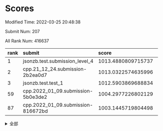 # Scores

Modified Time: 2022-03-25 20:48:38

Submit Num: 207

All Rank Num: 416637

| rank |               submit               |       score        |       sigma        | pk_num |
| :--- | :--------------------------------- | :----------------- | :----------------- | :----- |
| 1    | jsonzb.test.submission_level_4     | 1013.4880809715737 | 0.791103094805975  | 8048   |
| 2    | cpp.21_12_24.submission-2b2ea0d7   | 1013.0322574635996 | 0.8211649408348598 | 8053   |
| 3    | jsonzb.test.test_1                 | 1012.5903869688834 | 0.7956554512120753 | 8052   |
| 59   | cpp.2022_01_09.submission-5b0e3de2 | 1004.2977226802129 | 0.7072602086125703 | 8053   |
| 87   | cpp.2022_01_09.submission-816672bd | 1003.1445719804498 | 0.7113388033750344 | 8054   |


<details>
<summary>全部</summary>

| rank |                 submit                 |       score        |       sigma        | pk_num |
| :--- | :------------------------------------- | :----------------- | :----------------- | :----- |
| 1    | jsonzb.test.submission_level_4         | 1013.4880809715737 | 0.791103094805975  | 8048   |
| 2    | cpp.21_12_24.submission-2b2ea0d7       | 1013.0322574635996 | 0.8211649408348598 | 8053   |
| 3    | jsonzb.test.test_1                     | 1012.5903869688834 | 0.7956554512120753 | 8052   |
| 4    | gobigger.level_3.submission_level_3_30 | 1011.4833652753144 | 0.7946047600792755 | 8053   |
| 5    | gobigger.level_3.submission_level_3_3  | 1011.4793205105386 | 0.7882252192870314 | 8051   |
| 6    | gobigger.level_3.submission_level_3_1  | 1011.3745530876869 | 0.7841469259796681 | 8050   |
| 7    | gobigger.level_3.submission_level_3_44 | 1011.3673548462243 | 0.7681767448289182 | 8050   |
| 8    | gobigger.level_3.submission_level_3_22 | 1011.3276313555148 | 0.7844554905712795 | 8048   |
| 9    | gobigger.level_3.submission_level_3_25 | 1011.0858518738112 | 0.7798324620340161 | 8052   |
| 10   | gobigger.level_3.submission_level_3_35 | 1010.8773860122981 | 0.7666230611437724 | 8049   |
| 11   | gobigger.level_3.submission_level_3_26 | 1010.7927140800467 | 0.7816485304458822 | 8049   |
| 12   | gobigger.level_3.submission_level_3_42 | 1010.7223784641195 | 0.7641003680230588 | 8050   |
| 13   | gobigger.level_3.submission_level_3_28 | 1010.7140125205016 | 0.8012980817025456 | 8054   |
| 14   | gobigger.level_3.submission_level_3_11 | 1010.6864412690064 | 0.7638476054749036 | 8049   |
| 15   | gobigger.level_3.submission_level_3_27 | 1010.5721787048047 | 0.7452845029262612 | 8053   |
| 16   | gobigger.level_3.submission_level_3_40 | 1010.551425925205  | 0.7574024552727059 | 8050   |
| 17   | gobigger.level_3.submission_level_3_41 | 1010.5401358414081 | 0.78803652984092   | 8049   |
| 18   | gobigger.level_3.submission_level_3_14 | 1010.3652071216251 | 0.7483790585382187 | 8052   |
| 19   | gobigger.level_3.submission_level_3_32 | 1010.3632875706993 | 0.7898438757887246 | 8053   |
| 20   | gobigger.level_3.submission_level_3_13 | 1010.3463773237964 | 0.7600066596745887 | 8052   |
| 21   | gobigger.level_3.submission_level_3_37 | 1010.2717072072819 | 0.7666116484522151 | 8051   |
| 22   | gobigger.level_3.submission_level_3_33 | 1010.250416496362  | 0.7598257884778797 | 8051   |
| 23   | gobigger.level_3.submission_level_3_10 | 1010.2260899129955 | 0.7402402837215083 | 8054   |
| 24   | gobigger.level_3.submission_level_3_6  | 1010.2173315769292 | 0.7653495782048532 | 8047   |
| 25   | gobigger.level_3.submission_level_3_49 | 1010.1998059304036 | 0.7638404471205051 | 8050   |
| 26   | gobigger.level_3.submission_level_3_19 | 1010.1985097102995 | 0.7705062800224528 | 8056   |
| 27   | gobigger.level_3.submission_level_3_17 | 1010.1616355009271 | 0.7595024352736902 | 8044   |
| 28   | gobigger.level_3.submission_level_3_9  | 1010.146541946135  | 0.7473864578217543 | 8050   |
| 29   | gobigger.level_3.submission_level_3_8  | 1010.1174938656842 | 0.7517071911847755 | 8053   |
| 30   | gobigger.level_3.submission_level_3_16 | 1010.0984392090184 | 0.7651383272283665 | 8052   |
| 31   | gobigger.level_3.submission_level_3_24 | 1010.0945404498883 | 0.7361459571333803 | 8050   |
| 32   | gobigger.level_3.submission_level_3_15 | 1010.0541855576809 | 0.7633300855302425 | 8052   |
| 33   | gobigger.level_3.submission_level_3_45 | 1009.9742310136612 | 0.7537770154661094 | 8050   |
| 34   | gobigger.level_3.submission_level_3_43 | 1009.9149478546057 | 0.7771642049134084 | 8045   |
| 35   | gobigger.level_3.submission_level_3_29 | 1009.8264927333471 | 0.7693867525658641 | 8050   |
| 36   | gobigger.level_3.submission_level_3_23 | 1009.7459625124894 | 0.7601293203567465 | 8049   |
| 37   | gobigger.level_3.submission_level_3_2  | 1009.715810599562  | 0.7419923178358406 | 8053   |
| 38   | gobigger.level_3.submission_level_3_46 | 1009.6786863025912 | 0.7665508821561605 | 8055   |
| 39   | gobigger.level_3.submission_level_3_7  | 1009.5068173294428 | 0.754555759294581  | 8048   |
| 40   | gobigger.level_3.submission_level_3_5  | 1009.4091475069725 | 0.7385434383214962 | 8055   |
| 41   | gobigger.level_3.submission_level_3_47 | 1009.3966572068681 | 0.7556184215058064 | 8051   |
| 42   | gobigger.level_3.submission_level_3_0  | 1009.3590725067204 | 0.7613527394842262 | 8052   |
| 43   | gobigger.level_3.submission_level_3_48 | 1009.3362830782297 | 0.7393115281853887 | 8055   |
| 44   | gobigger.level_3.submission_level_3_34 | 1009.195352963656  | 0.736374472773869  | 8053   |
| 45   | gobigger.level_3.submission_level_3_12 | 1009.1891556169098 | 0.764805652188769  | 8051   |
| 46   | gobigger.level_3.submission_level_3_21 | 1009.1416515081787 | 0.759801631353745  | 8051   |
| 47   | gobigger.level_3.submission_level_3_39 | 1009.0932861042957 | 0.7452773916976526 | 8051   |
| 48   | gobigger.level_3.submission_level_3_31 | 1008.9995269817434 | 0.7452385660973139 | 8048   |
| 49   | gobigger.level_3.submission_level_3_4  | 1008.8968665605304 | 0.7394354769503128 | 8051   |
| 50   | gobigger.level_3.submission_level_3_20 | 1008.7267022002411 | 0.7448210870614821 | 8052   |
| 51   | gobigger.level_3.submission_level_3_38 | 1008.4644286811508 | 0.7411800078891513 | 8056   |
| 52   | gobigger.level_3.submission_level_3_18 | 1008.3820748608874 | 0.7738527971094794 | 8055   |
| 53   | gobigger.level_3.submission_level_3_36 | 1008.0066498540599 | 0.7369886509004195 | 8047   |
| 54   | gobigger.level_1.submission_level_1_34 | 1004.6824613716407 | 0.722511389469096  | 8053   |
| 55   | gobigger.level_1.submission_level_1_28 | 1004.5572233689535 | 0.7145963683080362 | 8048   |
| 56   | gobigger.level_1.submission_level_1_36 | 1004.4752144218786 | 0.7185873119283558 | 8056   |
| 57   | gobigger.level_1.submission_level_1_13 | 1004.3669954131235 | 0.7031190693117862 | 8053   |
| 58   | gobigger.level_1.submission_level_1_22 | 1004.3659737255566 | 0.7058976561597701 | 8051   |
| 59   | cpp.2022_01_09.submission-5b0e3de2     | 1004.2977226802129 | 0.7072602086125703 | 8053   |
| 60   | gobigger.level_1.submission_level_1_5  | 1004.2577788254792 | 0.7109827004876202 | 8053   |
| 61   | gobigger.level_1.submission_level_1_6  | 1004.0576357135014 | 0.7076935149162938 | 8047   |
| 62   | gobigger.level_1.submission_level_1_48 | 1004.0314155983496 | 0.7276609641842205 | 8048   |
| 63   | gobigger.level_1.submission_level_1_24 | 1004.0106263942171 | 0.7157793555813049 | 8053   |
| 64   | gobigger.level_1.submission_level_1_33 | 1004.0047108906524 | 0.7150838679720879 | 8049   |
| 65   | gobigger.level_1.submission_level_1_15 | 1003.9539587007628 | 0.7209647637753012 | 8052   |
| 66   | gobigger.level_1.submission_level_1_12 | 1003.8386601030945 | 0.725040620937997  | 8055   |
| 67   | gobigger.level_1.submission_level_1_49 | 1003.8254363055219 | 0.7293524810468622 | 8050   |
| 68   | gobigger.level_1.submission_level_1_27 | 1003.7762767623751 | 0.7191260052430993 | 8050   |
| 69   | gobigger.level_1.submission_level_1_2  | 1003.7118381448436 | 0.712255080646624  | 8048   |
| 70   | gobigger.level_1.submission_level_1_46 | 1003.6237225371037 | 0.7259501582482968 | 8051   |
| 71   | gobigger.level_1.submission_level_1_11 | 1003.5694859667218 | 0.7309311690315614 | 8049   |
| 72   | gobigger.level_1.submission_level_1_30 | 1003.5631762468101 | 0.740772673570302  | 8052   |
| 73   | gobigger.level_1.submission_level_1_26 | 1003.5447708593298 | 0.7162349979030257 | 8050   |
| 74   | gobigger.level_1.submission_level_1_4  | 1003.5435036616352 | 0.7139908958184085 | 8052   |
| 75   | gobigger.level_1.submission_level_1_45 | 1003.4948321610599 | 0.7204466004196152 | 8056   |
| 76   | gobigger.level_1.submission_level_1_21 | 1003.4901741294042 | 0.713599933858042  | 8048   |
| 77   | gobigger.level_1.submission_level_1_47 | 1003.4366607075515 | 0.7181065281404603 | 8053   |
| 78   | gobigger.level_1.submission_level_1_19 | 1003.4185325666301 | 0.7157130272788553 | 8054   |
| 79   | gobigger.level_1.submission_level_1_35 | 1003.3930203547006 | 0.719709030574754  | 8053   |
| 80   | gobigger.level_1.submission_level_1_23 | 1003.3427541068843 | 0.7135662699383984 | 8052   |
| 81   | gobigger.level_1.submission_level_1_16 | 1003.3113587065277 | 0.7160827991612473 | 8056   |
| 82   | gobigger.level_1.submission_level_1_20 | 1003.3047942750783 | 0.7273153380178338 | 8055   |
| 83   | gobigger.level_1.submission_level_1_40 | 1003.2388305457353 | 0.7165341988479446 | 8047   |
| 84   | gobigger.level_1.submission_level_1_18 | 1003.2186765519774 | 0.7105387936564241 | 8048   |
| 85   | gobigger.level_1.submission_level_1_29 | 1003.2081041461122 | 0.7119028283353956 | 8050   |
| 86   | gobigger.level_1.submission_level_1_38 | 1003.2039963339888 | 0.7089965204659291 | 8043   |
| 87   | cpp.2022_01_09.submission-816672bd     | 1003.1445719804498 | 0.7113388033750344 | 8054   |
| 88   | gobigger.level_1.submission_level_1_3  | 1003.1432823005383 | 0.7109089575397171 | 8054   |
| 89   | gobigger.level_1.submission_level_1_17 | 1003.1351045226153 | 0.7054690702715761 | 8048   |
| 90   | gobigger.level_1.submission_level_1_0  | 1003.1109913374962 | 0.707004633930316  | 8057   |
| 91   | gobigger.level_1.submission_level_1_41 | 1003.0311947362247 | 0.7114933427595718 | 8048   |
| 92   | gobigger.level_1.submission_level_1_14 | 1003.014220905857  | 0.7169057933210947 | 8056   |
| 93   | gobigger.level_1.submission_level_1_1  | 1002.9989354649186 | 0.7238536461969621 | 8052   |
| 94   | gobigger.level_1.submission_level_1_10 | 1002.9890704731881 | 0.7165146156792837 | 8051   |
| 95   | gobigger.level_1.submission_level_1_37 | 1002.9432152931896 | 0.7161333204912352 | 8048   |
| 96   | gobigger.level_1.submission_level_1_42 | 1002.8957852639775 | 0.7308647991902832 | 8052   |
| 97   | gobigger.level_1.submission_level_1_31 | 1002.7347971505819 | 0.7177219156473601 | 8044   |
| 98   | gobigger.level_1.submission_level_1_9  | 1002.6583957893498 | 0.7105151710522069 | 8053   |
| 99   | gobigger.level_1.submission_level_1_43 | 1002.5921340862802 | 0.713868840871069  | 8054   |
| 100  | gobigger.level_1.submission_level_1_7  | 1002.4853134100866 | 0.7129029651952614 | 8049   |
| 101  | gobigger.level_1.submission_level_1_39 | 1002.3332306329188 | 0.7157992579418039 | 8056   |
| 102  | gobigger.level_1.submission_level_1_44 | 1002.279016135853  | 0.7163408336458428 | 8050   |
| 103  | gobigger.level_1.submission_level_1_25 | 1002.1792192936981 | 0.7101893755425407 | 8045   |
| 104  | gobigger.level_1.submission_level_1_32 | 1002.1583059874272 | 0.7073054135572789 | 8051   |
| 105  | gobigger.level_1.submission_level_1_8  | 1002.0962157515143 | 0.7062540237461885 | 8051   |
| 106  | gobigger.random.submission_random_18   | 997.4876506242603  | 0.7145231646253482 | 8056   |
| 107  | gobigger.random.submission_random_27   | 997.1691530347451  | 0.7047358881957099 | 8052   |
| 108  | gobigger.random.submission_random_2    | 997.1491244008455  | 0.6933462155078454 | 8053   |
| 109  | gobigger.random.submission_random_24   | 997.1145883664599  | 0.7071785903728864 | 8053   |
| 110  | gobigger.random.submission_random_12   | 997.0784277610289  | 0.7160972215333572 | 8047   |
| 111  | gobigger.random.submission_random_9    | 997.0375016644327  | 0.7082034393196616 | 8050   |
| 112  | gobigger.random.submission_random_14   | 996.9510870397415  | 0.7066879784704884 | 8051   |
| 113  | gobigger.random.submission_random_47   | 996.7742871098081  | 0.7093709018621166 | 8050   |
| 114  | gobigger.random.submission_random_46   | 996.7186784005244  | 0.7082188287655999 | 8042   |
| 115  | gobigger.random.submission_random_3    | 996.6704226649966  | 0.7157456913954389 | 8055   |
| 116  | gobigger.random.submission_random_28   | 996.5794473693265  | 0.7115772972319401 | 8045   |
| 117  | gobigger.random.submission_random_17   | 996.5199270952477  | 0.7198875317498138 | 8053   |
| 118  | gobigger.random.submission_random_41   | 996.4899261004783  | 0.706921356564882  | 8051   |
| 119  | gobigger.random.submission_random_22   | 996.4570277797202  | 0.7029713079666066 | 8043   |
| 120  | gobigger.random.submission_random_5    | 996.4558260661447  | 0.7091503389202705 | 8054   |
| 121  | gobigger.random.submission_random_31   | 996.4202906401556  | 0.6976034586611141 | 8050   |
| 122  | gobigger.random.submission_random_4    | 996.3276262028801  | 0.7204580086136864 | 8050   |
| 123  | gobigger.random.submission_random_29   | 996.3196021748719  | 0.7095297114158337 | 8052   |
| 124  | gobigger.random.submission_random_42   | 996.2018917134828  | 0.711944823342838  | 8050   |
| 125  | gobigger.random.submission_random_1    | 996.1083997345817  | 0.70786795138454   | 8056   |
| 126  | gobigger.random.submission_random_20   | 996.0777580703658  | 0.7081086435914091 | 8050   |
| 127  | gobigger.random.submission_random_39   | 996.0172412356302  | 0.7099469064358032 | 8050   |
| 128  | gobigger.random.submission_random_48   | 996.0162528491576  | 0.7106787202398983 | 8052   |
| 129  | gobigger.random.submission_random_10   | 996.0069605198887  | 0.7163663382077194 | 8049   |
| 130  | gobigger.random.submission_random_33   | 995.9275253098764  | 0.712972794985911  | 8045   |
| 131  | gobigger.random.submission_random_15   | 995.8603242886069  | 0.7045084262457524 | 8052   |
| 132  | gobigger.random.submission_random_45   | 995.8567434147903  | 0.695331001595313  | 8053   |
| 133  | gobigger.random.submission_random_8    | 995.8486633449967  | 0.709395557818758  | 8048   |
| 134  | gobigger.random.submission_random_30   | 995.8484784697514  | 0.7202521807697344 | 8045   |
| 135  | gobigger.random.submission_random_26   | 995.8484591844125  | 0.7120139147053106 | 8050   |
| 136  | gobigger.random.submission_random_35   | 995.8214764283346  | 0.706542391691305  | 8048   |
| 137  | gobigger.random.submission_random_25   | 995.8046466547743  | 0.7165487556963034 | 8051   |
| 138  | gobigger.random.submission_random_11   | 995.7568006633552  | 0.7199268246969357 | 8051   |
| 139  | gobigger.random.submission_random_38   | 995.7325003671073  | 0.7160621093662456 | 8051   |
| 140  | gobigger.random.submission_random_43   | 995.6806514592168  | 0.7166526111776748 | 8046   |
| 141  | gobigger.random.submission_random_44   | 995.6667989772244  | 0.7232252857256976 | 8051   |
| 142  | gobigger.random.submission_random_37   | 995.4508288920666  | 0.7084366845000408 | 8051   |
| 143  | gobigger.random.submission_random_36   | 995.4498734715384  | 0.712725861781972  | 8056   |
| 144  | gobigger.random.submission_random_40   | 995.419008309862   | 0.704535495291305  | 8050   |
| 145  | gobigger.random.submission_random_6    | 995.4154804785437  | 0.7293178093077666 | 8050   |
| 146  | gobigger.random.submission_random_16   | 995.4032797344275  | 0.7027763567068112 | 8051   |
| 147  | gobigger.random.submission_random_13   | 995.3652452391425  | 0.7283125242737423 | 8045   |
| 148  | gobigger.random.submission_random_7    | 995.3484693784301  | 0.715937369035241  | 8056   |
| 149  | gobigger.random.submission_random_21   | 995.3140558230011  | 0.7144187250166554 | 8051   |
| 150  | gobigger.random.submission_random_49   | 995.1417962600596  | 0.6987829244091136 | 8051   |
| 151  | gobigger.random.submission_random_32   | 994.8763601996548  | 0.7056897700810424 | 8053   |
| 152  | gobigger.level_2.submission_level_2_21 | 994.7891645068918  | 0.7250550012068455 | 8046   |
| 153  | gobigger.random.submission_random_0    | 994.5893287298665  | 0.7302008073816871 | 8050   |
| 154  | gobigger.random.submission_random_19   | 994.5836894784443  | 0.716827459213036  | 8054   |
| 155  | gobigger.random.submission_random_23   | 994.4870304283588  | 0.7225623707789119 | 8050   |
| 156  | gobigger.level_2.submission_level_2_38 | 993.9497325688469  | 0.7318280607904312 | 8050   |
| 157  | gobigger.level_2.submission_level_2_32 | 993.8105898357464  | 0.7266527434242394 | 8052   |
| 158  | gobigger.level_2.submission_level_2_0  | 993.6912087793975  | 0.7215673454221796 | 8055   |
| 159  | gobigger.random.submission_random_34   | 993.681673659872   | 0.7262054233615243 | 8053   |
| 160  | gobigger.level_2.submission_level_2_20 | 993.5301794612798  | 0.7427720192346692 | 8054   |
| 161  | gobigger.level_2.submission_level_2_2  | 993.5295535673974  | 0.7538712324570885 | 8047   |
| 162  | gobigger.level_2.submission_level_2_26 | 993.4219172777207  | 0.7224935878486658 | 8050   |
| 163  | gobigger.level_2.submission_level_2_4  | 993.2163080052388  | 0.7417110446493274 | 8050   |
| 164  | gobigger.level_2.submission_level_2_48 | 993.1110718057668  | 0.7542310205406485 | 8044   |
| 165  | gobigger.level_2.submission_level_2_46 | 992.8326219609216  | 0.732597944202328  | 8055   |
| 166  | gobigger.level_2.submission_level_2_42 | 992.8300158837632  | 0.7326001840161904 | 8050   |
| 167  | gobigger.level_2.submission_level_2_28 | 992.7997874085287  | 0.7455662682504145 | 8053   |
| 168  | gobigger.level_2.submission_level_2_15 | 992.7265025651778  | 0.7424806945923624 | 8051   |
| 169  | gobigger.level_2.submission_level_2_45 | 992.6917324705605  | 0.7447955143263353 | 8045   |
| 170  | gobigger.level_2.submission_level_2_11 | 992.6840089546794  | 0.7274198203809862 | 8056   |
| 171  | gobigger.level_2.submission_level_2_36 | 992.5644691525612  | 0.7470695297038862 | 8054   |
| 172  | gobigger.level_2.submission_level_2_49 | 992.4858807302737  | 0.7315868715684626 | 8055   |
| 173  | gobigger.level_2.submission_level_2_47 | 992.4635064698692  | 0.7563408050731433 | 8049   |
| 174  | gobigger.level_2.submission_level_2_39 | 992.4152680568052  | 0.74508573782299   | 8055   |
| 175  | gobigger.level_2.submission_level_2_31 | 992.3969290399414  | 0.7570608400552006 | 8053   |
| 176  | gobigger.level_2.submission_level_2_37 | 992.3661686700661  | 0.732377944804456  | 8051   |
| 177  | gobigger.level_2.submission_level_2_1  | 992.364918327133   | 0.7386058572290677 | 8051   |
| 178  | gobigger.level_2.submission_level_2_12 | 992.2646586487136  | 0.7502162931355391 | 8053   |
| 179  | gobigger.level_2.submission_level_2_3  | 992.1947639200638  | 0.7557140161984663 | 8048   |
| 180  | gobigger.level_2.submission_level_2_8  | 992.1848487210528  | 0.7479254027828318 | 8054   |
| 181  | gobigger.level_2.submission_level_2_40 | 992.1648515524561  | 0.7475465436230625 | 8054   |
| 182  | gobigger.level_2.submission_level_2_43 | 992.0969451397899  | 0.7362485386940784 | 8052   |
| 183  | gobigger.level_2.submission_level_2_18 | 992.0753653178643  | 0.7569217009133505 | 8052   |
| 184  | gobigger.level_2.submission_level_2_33 | 992.0436096648936  | 0.75609059326044   | 8051   |
| 185  | gobigger.level_2.submission_level_2_24 | 991.9456507194456  | 0.7619546993966025 | 8051   |
| 186  | gobigger.level_2.submission_level_2_16 | 991.8636619613768  | 0.7405511901684766 | 8049   |
| 187  | gobigger.level_2.submission_level_2_14 | 991.5999732190415  | 0.7435311104743845 | 8050   |
| 188  | gobigger.level_2.submission_level_2_7  | 991.5535731870026  | 0.7416412973335957 | 8052   |
| 189  | gobigger.level_2.submission_level_2_6  | 991.5397958217538  | 0.7607583681664666 | 8049   |
| 190  | gobigger.level_2.submission_level_2_34 | 991.4672251478144  | 0.7601130570704692 | 8052   |
| 191  | gobigger.level_2.submission_level_2_23 | 991.4139475896114  | 0.7593495036293433 | 8053   |
| 192  | gobigger.level_2.submission_level_2_22 | 991.3722702863837  | 0.7578420200681607 | 8049   |
| 193  | gobigger.level_2.submission_level_2_10 | 991.3379081722613  | 0.7562271577397367 | 8048   |
| 194  | gobigger.level_2.submission_level_2_19 | 991.3097155840625  | 0.7486371455479989 | 8053   |
| 195  | gobigger.level_2.submission_level_2_13 | 991.2537681199043  | 0.7607672265789193 | 8050   |
| 196  | gobigger.level_2.submission_level_2_41 | 991.2352931703011  | 0.7650499905614212 | 8051   |
| 197  | gobigger.level_2.submission_level_2_25 | 991.2122532257438  | 0.7496485788933647 | 8050   |
| 198  | gobigger.level_2.submission_level_2_27 | 991.124667152943   | 0.7441192003033278 | 8051   |
| 199  | gobigger.level_2.submission_level_2_44 | 991.1095958097904  | 0.7646180744562355 | 8051   |
| 200  | gobigger.level_2.submission_level_2_29 | 990.8003315571035  | 0.765618847997161  | 8053   |
| 201  | gobigger.level_2.submission_level_2_5  | 990.665854394434   | 0.7390222008405399 | 8049   |
| 202  | gobigger.level_2.submission_level_2_17 | 990.517992772837   | 0.7741836513043613 | 8053   |
| 203  | gobigger.level_2.submission_level_2_30 | 990.2628159350525  | 0.7722705486337155 | 8053   |
| 204  | gobigger.level_2.submission_level_2_9  | 989.7627300168765  | 0.7752143771902166 | 8052   |
| 205  | gobigger.level_2.submission_level_2_35 | 989.5865442279281  | 0.782287299064546  | 8053   |
| 206  | gobigger.none.submission_none_0        | 978.3290308218819  | 1.2321617884768414 | 8051   |
| 207  | gobigger.none.submission_none_1        | 975.6505621735125  | 1.475615959903405  | 8046   |

</details>